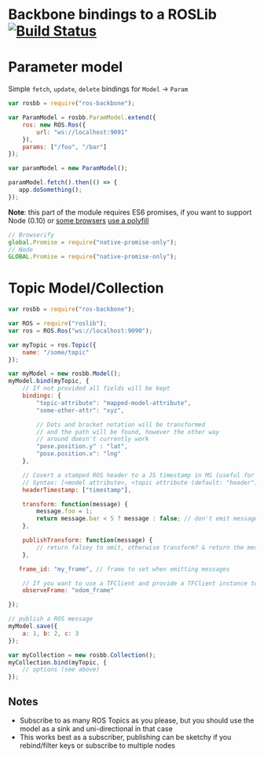 Backbone bindings to a ROSLib  [![Build Status](https://travis-ci.org/megawac/ros-backbone.svg?branch=master)](https://travis-ci.org/megawac/ros-backbone)
========

# Parameter model

Simple `fetch`, `update`, `delete` bindings for `Model` -> `Param`

```js
var rosbb = require("ros-backbone");

var ParamModel = rosbb.ParamModel.extend({
    ros: new ROS.Ros({
        url: "ws://localhost:9091"
    }),
    params: ["/foo", "/bar"]
});

var paramModel = new ParamModel();

paramModel.fetch().then(() => {
   app.doSomething();
});
```

**Note**: this part of the module requires ES6 promises, if you want to support Node (0.10) or [some browsers](caniuse.com/promises) [use a polyfill](https://github.com/getify/native-promise-only/blob/master/lib/npo.src.js)

```js
// Browserify
global.Promise = require("native-promise-only");
// Node
GLOBAL.Promise = require("native-promise-only");
```

# Topic Model/Collection

```js
var rosbb = require("ros-backbone");

var ROS = require("roslib");
var ros = ROS.Ros("ws://localhost:9090");

var myTopic = ros.Topic({
	name: "/some/topic"
});

var myModel = new rosbb.Model();
myModel.bind(myTopic, {
    // If not provided all fields will be kept
    bindings: {
        "topic-attribute": "mapped-model-attribute",
        "some-other-attr": "xyz",

        // Dots and bracket notation will be transformed
        // and the path will be found, however the other way
        // around doesn't currently work
        "pose.position.y" : "lat",
        "pose.position.x": "lng"
    },

    // Covert a stamped ROS header to a JS timestamp in MS (useful for time series)
    // Syntax: [<model attribute>, <topic attribute (default: "header")>]
    headerTimestamp: ["timestamp"],

    transform: function(message) {
        message.foo = 1;
        return message.bar < 5 ? message : false; // don't emit message
    },

    publishTransform: function(message) {
        // return falsey to omit, otherwise transform? & return the message to publish
    },

   frame_id: "my_frame", // frame to set when emitting messages

    // If you want to use a TFClient and provide a TFClient instance to bind
    observeFrame: "odom_frame"

});

// publish a ROS message
myModel.save({
    a: 1, b: 2, c: 3
});

var myCollection = new rosbb.Collection();
myCollection.bind(myTopic, {
    // options (see above)
});
```

## Notes

- Subscribe to as many ROS Topics as you please, but you should use the model as a sink and uni-directional in that case
- This works best as a subscriber, publishing can be sketchy if you rebind/filter keys or subscribe to multiple nodes
